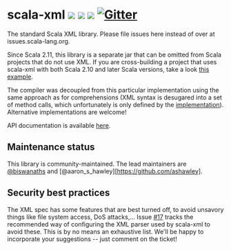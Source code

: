 scala-xml [<img src="https://img.shields.io/travis/scala/scala-xml.svg"/>](https://travis-ci.org/scala/scala-xml) [<img src="https://img.shields.io/maven-central/v/org.scala-lang.modules/scala-xml_2.11.svg?label=latest%20release%20for%202.11"/>](http://search.maven.org/#search%7Cga%7C1%7Cg%3Aorg.scala-lang.modules%20a%3Ascala-xml_2.11) [<img src="https://img.shields.io/maven-central/v/org.scala-lang.modules/scala-xml_2.12*.svg?label=latest%20release%20for%202.12"/>](http://search.maven.org/#search%7Cga%7C1%7Cg%3Aorg.scala-lang.modules%20a%3Ascala-xml_2.12*) [![Gitter](https://badges.gitter.im/Join%20Chat.svg)](https://gitter.im/scala/scala-xml)
=========

The standard Scala XML library. Please file issues here instead of over at issues.scala-lang.org.

Since Scala 2.11, this library is a separate jar that can be omitted from Scala projects that do not use XML.
If you are cross-building a project that uses scala-xml with both Scala 2.10 and later Scala versions, take a look [this example](https://github.com/scala/scala-module-dependency-sample).

The compiler was decoupled from this particular implementation using the same approach as for comprehensions (XML syntax is desugared into a set of method calls, which unfortunately is only defined by the [implementation](https://github.com/scala/scala/blob/2.11.x/src/compiler/scala/tools/nsc/ast/parser/SymbolicXMLBuilder.scala)). Alternative implementations are welcome!

API documentation is available [here](http://www.scala-lang.org/api/current/scala-xml/).

## Maintenance status

This library is community-maintained. The lead maintainers are [@biswanaths](https://github.com/biswanaths) and [@aaron_s_hawley][https://github.com/ashawley].

## Security best practices

The XML spec has some features that are best turned off, to avoid unsavory things like file system access, DoS attacks,... Issue [#17](https://github.com/scala/scala-xml/issues/17) tracks the recommended way of configuring the XML parser used by scala-xml to avoid these. This is by no means an exhaustive list. We'll be happy to incorporate your suggestions -- just comment on the ticket!
